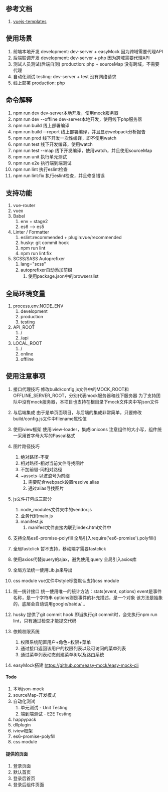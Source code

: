 ## 参考文档
1. [vuejs-templates](http://vuejs-templates.github.io/webpack/)


## 使用场景
1. 前端本地开发
    development: dev-server + easyMock
    因为跨域需要代理API
1. 后端联调开发
    development: dev-server + php
    因为跨域需要代理API
1. 测试人员测试(后端自测)
    production: php + sourceMap
    没有跨域，不需要代理
1. 自动化测试
    testing: dev-server + test
    没有网络请求
1. 线上部署
    production: php


## 命令解释
1. npm run dev
    dev-server本地开发，使用mock服务器
1. npm run dev --offline
    dev-server本地开发，使用线下php服务器
1. npm run build
    线上部署编译
1. npm run build --report
    线上部署编译，并且显示webpack分析报告
1. npm run prod
    线下开发一次性编译，即不使用watch
1. npm run test
    线下开发编译，使用watch
1. npm run test --map
    线下开发编译，使用watch，并且使用sourceMap
1. npm run unit
    执行单元测试
1. npm run e2e
    执行端到端测试
1. npm run lint
    执行eslint检查
1. npm run lint:fix
    执行eslint检查，并且修复错误


## 支持功能
1. vue-router
1. vuex
1. Babel
    1. env + stage2
    1. es6 --> es5
1. Linter / Formatter
    1. eslint:recommended + plugin:vue/recommended
    1. husky: git commit hook
    1. npm run lint
    1. npm run lint:fix
1. SCSS/SASS Autoprefixer
    1. lang="scss"
    1. autoprefixer自动添加前缀
        1. 使用package.json中的browserslist


## 全局环境变量
1. process.env.NODE_ENV
    1. development
    1. production
    1. testing
1. API_ROOT
    1. /
    1. /api
1. LOCAL_ROOT
    1. /
    1. online
    1. offline


## 使用注意事项
1. 接口代理技巧
修改build/config.js文件中的MOCK_ROOT和OFFLINE_SERVER_ROOT，分别代表mock服务器和线下服务器
为了支持团队中没有mock服务器，本项目也支持在根目录下mock文件夹中写json文件

1. 与后端集成
由于是单页面项目，与后端的集成非常简单，只要修改build/config.js文件中filename属性值

1. 使用iview框架
使用iview-loader，集成ionicons
注意组件的大小写，组件统一采用首字母大写的Pascal格式

1. 图片路径技巧
    1. 绝对路径-不变
    1. 相对路径-相对当前文件寻找图片
    1. 不加前缀-同相对路径
    1. ~assets-以波浪号为前缀
        1. 需要配合webpack设置resolve.alias
        1. 通过alias寻找图片

1. js文件打包成三部分
    1. node_modules文件夹中的vendor.js
    1. 业务代码main.js
    1. manifest.js
        1. manifest文件直接内联到index.html文件中

1. 支持全局es6-promise-polyfill
全局引入require('es6-promise').polyfill()

1. 全局fastclick
暂不支持，移动端才需要fastclick

1. 使用axios代替jquery的ajax，避免使用jquery
全局引入axios库

1. 全局方法统一使用Lib.js来导出

1. css module
vue文件中style标签默认支持css module

1. 统一统计接口
统一使用唯一的统计方法：stats(event, options)
event是事件名称，是一个字符串
options则是事件的补充描述，是一个对象
该方法是抽象的，底层会自动调用google/baidu/...

1. husky
提供了git commit hook
即当执行git commit时，会先执行npm run lint，只有通过检查才能提交代码

1. 依赖权限系统
    1. 权限系统配置用户+角色+权限+菜单
    1. 通过接口返回该用户的权限列表以及可访问的菜单列表
    1. 通过菜单列表动态创建菜单树以及路由系统

1. easyMock搭建
    https://github.com/easy-mock/easy-mock-cli

#### Todo
1. 本地json-mock
1. sourceMap-开发模式
1. 自动化测试
    1. 单元测试 - Unit Testing
    1. 端到端测试 - E2E Testing
1. happypack
1. dllplugin
1. iview框架
1. es6-promise-polyfill
1. css module
#### 提供的页面
1. 登录页面
1. 默认首页
1. 登录后首页
1. 登录后组件页面
